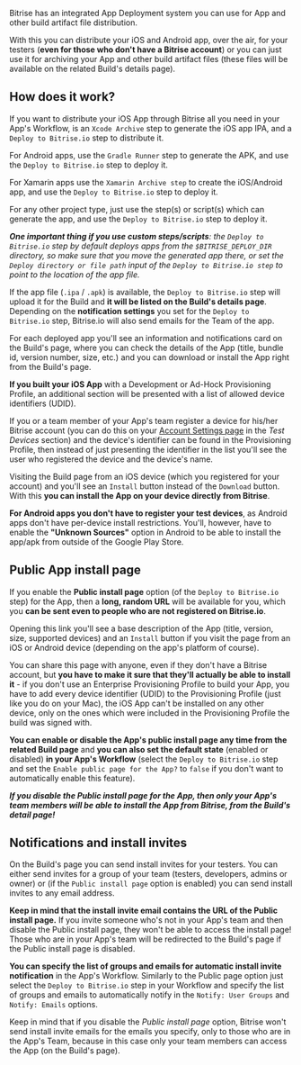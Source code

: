 Bitrise has an integrated App Deployment system you can use for App and other build artifact file distribution.

With this you can distribute your iOS and Android app, over the air, for your testers (__even for those who don't have a Bitrise account__)
or you can just use it for archiving your App and other build artifact files (these files will
be available on the related Build's details page).

## How does it work?

If you want to distribute your iOS App through Bitrise all you need in your App's Workflow,
is an `Xcode Archive` step to generate the iOS app IPA,
and a `Deploy to Bitrise.io` step to distribute it.

For Android apps, use the `Gradle Runner` step to generate the APK, and use the
`Deploy to Bitrise.io` step to deploy it.

For Xamarin apps use the `Xamarin Archive step` to create the iOS/Android app,
and use the `Deploy to Bitrise.io` step to deploy it. 

For any other project type, just use the step(s) or script(s) which
can generate the app, and use the `Deploy to Bitrise.io` step to deploy it.

___One important thing if you use custom steps/scripts__: the `Deploy to Bitrise.io`
step by default deploys apps from the `$BITRISE_DEPLOY_DIR` directory, so make sure that you
move the generated app there, or set the `Deploy directory or file path` input
of the `Deploy to Bitrise.io step` to point to the location of the app file._

If the app file (`.ipa` / `.apk`) is available, the `Deploy to Bitrise.io` step will
upload it for the Build and __it will be listed on the Build's details page__.
Depending on the __notification settings__ you set for the `Deploy to Bitrise.io` step,
Bitrise.io will also send emails for the Team of the app.

For each deployed app you'll see an information and notifications card on the Build's page,
where you can check the details of the App (title, bundle id, version number, size, etc.)
and you can download or install the App right from the Build's page.

__If you built your iOS App__ with a Development or Ad-Hock Provisioning Profile,
an additional section will be presented with a list of allowed device identifiers (UDID).

If you or a team member of your App's team register a device for
his/her Bitrise account (you can do this on your [Account Settings page](https://www.bitrise.io/me/profile) in the *Test Devices* section)
and the device's identifier can be found in the Provisioning Profile,
then instead of just presenting the identifier in the list you'll see the user who registered the device and the device's name.

Visiting the Build page from an iOS device (which you registered for your account)
and you'll see an `Install` button instead of the `Download` button.
With this **you can install the App on your device directly from Bitrise**.

__For Android apps you don't have to register your test devices__,
as Android apps don't have per-device install restrictions. You'll, however,
have to enable the __"Unknown Sources"__ option in Android to be able to
install the app/apk from outside of the Google Play Store.


## Public App install page

If you enable the __Public install page__ option (of the `Deploy to Bitrise.io` step)
for the App, then a __long, random URL__ will be available for you,
which you __can be sent even to people who are not registered on Bitrise.io__.

Opening this link you'll see a base description of the
App (title, version, size, supported devices) and an `Install`
button if you visit the page from an iOS or Android device (depending on the app's
platform of course).

You can share this page with anyone, even if they don't have a Bitrise account,
but __you have to make it sure that they'll actually be able to install it__ -
if you don't use an Enterprise Provisioning Profile to build your App,
you have to add every device identifier (UDID) to the Provisioning Profile (just like you do on your Mac),
the iOS App can't be installed on any other device, only on the ones which were
included in the Provisioning Profile the build was signed with.

__You can enable or disable the App's public install page any time from the related Build page__
and **you can also set the default state** (enabled or disabled) **in your App's Workflow**
(select the `Deploy to Bitrise.io` step and set the `Enable public page for the App?` to `false`
if you don't want to automatically enable this feature).

***If you disable the Public install page for the App, then only your App's team members will be able to install the App from Bitrise,
from the Build's detail page!***

## Notifications and install invites

On the Build's page you can send install invites for your testers.
You can either send invites for a group of your team (testers, developers, admins or owner) or
(if the `Public install page` option is enabled) you can send install invites to any email address.

__Keep in mind that the install invite email contains the URL of the Public install page.__
If you invite someone who's not in your App's team and then disable the Public install page,
they won't be able to access the install page!
Those who are in your App's team will be redirected to the Build's page if the Public install page is disabled.

**You can specify the list of groups and emails for automatic install invite notification** in the App's Workflow.
Similarly to the Public page option just select the `Deploy to Bitrise.io` step in your Workflow
and specify the list of groups and emails to automatically notify in the `Notify: User Groups` and `Notify: Emails` options.

Keep in mind that if you disable the *Public install page* option,
Bitrise won't send install invite emails for the emails you specify,
only to those who are in the App's Team,
because in this case only your team members can access the App (on the Build's page).
